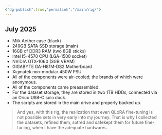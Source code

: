 ```yaml
---
{"dg-publish":true,"permalink":"/main/rig/"}
---
```


## **July 2025**
- Miik Aether case (black)
- 240GB SATA SSD storage (main)
- 16GB of DDR3 RAM (two 8GB sticks)
- Intel I5-4570 CPU (LGA-1500 socket)
- NVIDIA GTX-1060 (3GB VRAM)
- GIGABYTE GA-H81M-DS2 Motherboard
- Xigmatek non-modular 450W PSU
- All of the components were air-cooled; the brands of which were anonymous.
- All of the components came preassembled.
- For the dataset storage, they are stored in two 1TB HDDs, connected via an Orico USB-C solo dock.
- The scripts are stored in the main drive and properly backed up.
> And yes, with this rig, the realization that even QLoRA fine-tuning is not possible sets in very early into my journey.
   That is why I collected the datasets, refined them, sotred and safekept them for future fine-tuning, when I have the adequate hardwares.
